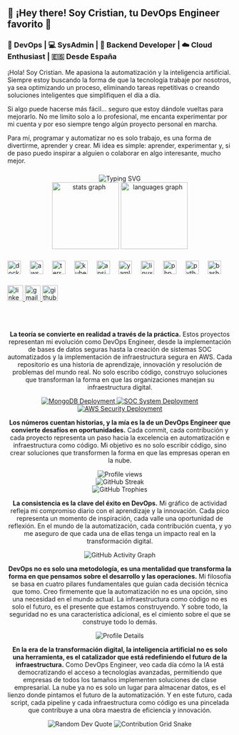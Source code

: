 <h2 align="left">🚀 ¡Hey there! Soy Cristian, tu DevOps Engineer favorito 🎯</h2>

<h3 align="left">🔄 DevOps | 💻 SysAdmin | 🔧 Backend Developer | ☁️ Cloud Enthusiast | 🇪🇸 Desde España</h3>

<p align="left">
  ¡Hola! Soy Cristian. Me apasiona la automatización y la inteligencia artificial. Siempre estoy buscando la forma de que la tecnología trabaje por nosotros, ya sea optimizando un proceso, eliminando tareas repetitivas o creando soluciones inteligentes que simplifiquen el día a día.
</p>

<p align="left">
  Si algo puede hacerse más fácil… seguro que estoy dándole vueltas para mejorarlo. No me limito solo a lo profesional, me encanta experimentar por mi cuenta y por eso siempre tengo algún proyecto personal en marcha.
</p>

<p align="left">
  Para mí, programar y automatizar no es solo trabajo, es una forma de divertirme, aprender y crear. Mi idea es simple: aprender, experimentar y, si de paso puedo inspirar a alguien o colaborar en algo interesante, mucho mejor.
</p>

###

<div align="center">
  <img src="https://readme-typing-svg.herokuapp.com?font=Fira+Code&weight=500&size=25&pause=1000&color=ff69b4&center=true&vCenter=true&width=600&height=100&lines=Automation+is+not+a+choice;it's+a+necessity;Infrastructure+as+Code+is+the+future;Security+first%2C+always+first" alt="Typing SVG" />
</div>

<div align="center">
  <img src="https://github-readme-stats.vercel.app/api?username=Cpergom2409&hide_title=false&hide_rank=false&show_icons=true&include_all_commits=true&count_private=true&disable_animations=false&theme=dracula&locale=es&hide_border=false&show_contributions=true" height="150" alt="stats graph"  />
  <img src="https://github-readme-stats.vercel.app/api/top-langs?username=Cpergom2409&locale=es&hide_title=false&layout=compact&card_width=320&langs_count=5&theme=dracula&hide_border=false" height="150" alt="languages graph"  />
</div>

###

<div align="left">
  <img src="https://cdn.jsdelivr.net/gh/devicons/devicon/icons/docker/docker-original.svg" height="30" alt="docker logo"  />
  <img width="12" />
  <img src="https://cdn.jsdelivr.net/gh/devicons/devicon/icons/amazonwebservices/amazonwebservices-original-wordmark.svg" height="30" alt="aws logo"  />
  <img width="12" />
  <img src="https://cdn.jsdelivr.net/gh/devicons/devicon/icons/terraform/terraform-original.svg" height="30" alt="terraform logo"  />
  <img width="12" />
  <img src="https://cdn.jsdelivr.net/gh/devicons/devicon/icons/kubernetes/kubernetes-plain.svg" height="30" alt="kubernetes logo"  />
  <img width="12" />
  <img src="https://cdn.jsdelivr.net/gh/devicons/devicon/icons/ansible/ansible-original.svg" height="30" alt="ansible logo"  />
  <img width="12" />
  <img src="https://cdn.jsdelivr.net/gh/devicons/devicon/icons/yaml/yaml-original.svg" height="30" alt="yaml logo"  />
  <img width="12" />
  <img src="https://cdn.jsdelivr.net/gh/devicons/devicon/icons/linux/linux-original.svg" height="30" alt="linux logo"  />
  <img width="12" />
  <img src="https://cdn.jsdelivr.net/gh/devicons/devicon/icons/php/php-original.svg" height="30" alt="php logo"  />
  <img width="12" />
  <img src="https://cdn.jsdelivr.net/gh/devicons/devicon/icons/python/python-original.svg" height="30" alt="python logo"  />
  <img width="12" />
  <img src="https://cdn.jsdelivr.net/gh/devicons/devicon/icons/bash/bash-original.svg" height="30" alt="bash logo"  />
</div>

###

<div align="left">
  <a href="https://www.linkedin.com/in/cristian-pérez-356961262" target="_blank">
    <img src="https://img.shields.io/static/v1?message=LinkedIn&logo=linkedin&label=&color=0077B5&logoColor=white&labelColor=&style=for-the-badge" height="35" alt="linkedin logo"  />
  </a>
  <a href="mailto:gomezperezcristian2004@gmail.com" target="_blank">
    <img src="https://img.shields.io/static/v1?message=Gmail&logo=gmail&label=&color=D14836&logoColor=white&labelColor=&style=for-the-badge" height="35" alt="gmail logo"  />
  </a>
  <a href="https://github.com/Cpergom2409" target="_blank">
    <img src="https://img.shields.io/static/v1?message=GitHub&logo=github&label=&color=000000&logoColor=white&labelColor=&style=for-the-badge" height="35" alt="github logo"  />
  </a>
</div>

###

<br clear="both">

###

<p align="center">
  <strong>La teoría se convierte en realidad a través de la práctica.</strong> Estos proyectos representan mi evolución como DevOps Engineer, desde la implementación de bases de datos seguras hasta la creación de sistemas SOC automatizados y la implementación de infraestructura segura en AWS. Cada repositorio es una historia de aprendizaje, innovación y resolución de problemas del mundo real. No solo escribo código, construyo soluciones que transforman la forma en que las organizaciones manejan su infraestructura digital.
</p>

<div align="center">
  <a href="https://github.com/Cpergom2409/MongoDB-Deployment-Secure-Automated" target="_blank">
    <img src="https://github-readme-stats.vercel.app/api/pin/?username=Cpergom2409&repo=MongoDB-Deployment-Secure-Automated&theme=dracula&hide_border=true" alt="MongoDB Deployment" />
  </a>
  <a href="https://github.com/Cpergom2409/DevOps-Business-Automated-SOC-System-Deployment" target="_blank">
    <img src="https://github-readme-stats.vercel.app/api/pin/?username=Cpergom2409&repo=DevOps-Business-Automated-SOC-System-Deployment&theme=dracula&hide_border=true" alt="SOC System Deployment" />
  </a>
  <a href="https://github.com/Cpergom2409/From-Code-to-Security-Deployment-Compliance-and-Detection-of-Threats-in-AWS" target="_blank">
    <img src="https://github-readme-stats.vercel.app/api/pin/?username=Cpergom2409&repo=From-Code-to-Security-Deployment-Compliance-and-Detection-of-Threats-in-AWS&theme=dracula&hide_border=true" alt="AWS Security Deployment" />
  </a>
</div>

<p align="center">
  <strong>Los números cuentan historias, y la mía es la de un DevOps Engineer que convierte desafíos en oportunidades.</strong> Cada commit, cada contribución y cada proyecto representa un paso hacia la excelencia en automatización e infraestructura como código. Mi objetivo es no solo escribir código, sino crear soluciones que transformen la forma en que las empresas operan en la nube.
</p>

<div align="center">
  <!-- Profile Views Counter -->
  <img src="https://komarev.com/ghpvc/?username=Cpergom2409&color=dc143c&style=for-the-badge" alt="Profile views" />
  <br/>
  <!-- GitHub Streak Stats -->
  <img src="https://github-readme-streak-stats.herokuapp.com/?user=Cpergom2409&theme=dracula&hide_border=true" alt="GitHub Streak" />
  <br/>
  <!-- GitHub Trophies -->
  <img src="https://github-profile-trophy.vercel.app/?username=Cpergom2409&theme=dracula&row=1&column=6" alt="GitHub Trophies" />
</div>

<p align="center">
  <strong>La consistencia es la clave del éxito en DevOps.</strong> Mi gráfico de actividad refleja mi compromiso diario con el aprendizaje y la innovación. Cada pico representa un momento de inspiración, cada valle una oportunidad de reflexión. En el mundo de la automatización, cada contribución cuenta, y yo me aseguro de que cada una de ellas tenga un impacto real en la transformación digital.
</p>

<div align="center">
  <!-- GitHub Activity Graph -->
  <img src="https://github-readme-activity-graph.vercel.app/graph?username=Cpergom2409&theme=dracula&hide_border=true&area=true&area_color=ff69b4&line=ff69b4&point=ffffff" alt="GitHub Activity Graph" />
</div>

<p align="center">
  <strong>DevOps no es solo una metodología, es una mentalidad que transforma la forma en que pensamos sobre el desarrollo y las operaciones.</strong> Mi filosofía se basa en cuatro pilares fundamentales que guían cada decisión técnica que tomo. Creo firmemente que la automatización no es una opción, sino una necesidad en el mundo actual. La infraestructura como código no es solo el futuro, es el presente que estamos construyendo. Y sobre todo, la seguridad no es una característica adicional, es el cimiento sobre el que se construye todo lo demás.
</p>

<div align="center">
  
  <!-- 3D Profile Card -->
  <img src="https://github-profile-summary-cards.vercel.app/api/cards/profile-details?username=Cpergom2409&theme=dracula&hide_border=true" alt="Profile Details" />
  
</div>

<p align="center">
  <strong>En la era de la transformación digital, la inteligencia artificial no es solo una herramienta, es el catalizador que está redefiniendo el futuro de la infraestructura.</strong> Como DevOps Engineer, veo cada día cómo la IA está democratizando el acceso a tecnologías avanzadas, permitiendo que empresas de todos los tamaños implementen soluciones de clase empresarial. La nube ya no es solo un lugar para almacenar datos, es el lienzo donde pintamos el futuro de la automatización. Y en este futuro, cada script, cada pipeline y cada infraestructura como código es una pincelada que contribuye a una obra maestra de eficiencia y innovación.
</p>

<div align="center">
  <!-- Random Dev Quote -->
  <img src="https://quotes-github-readme.vercel.app/api?type=horizontal&theme=dracula" alt="Random Dev Quote" />
  
  <!-- GitHub Contribution Grid -->
  <img src="https://github-contribution-grid-snake.vercel.app/grid_contribution_graph.gif" alt="Contribution Grid Snake" />
</div>

###
